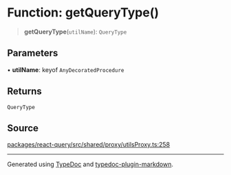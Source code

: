 # Function: getQueryType()

> **getQueryType**(`utilName`): `QueryType`

## Parameters

• **utilName**: keyof `AnyDecoratedProcedure`

## Returns

`QueryType`

## Source

[packages/react-query/src/shared/proxy/utilsProxy.ts:258](https://github.com/trpc/trpc/blob/caccce64/packages/react-query/src/shared/proxy/utilsProxy.ts#L258)

***

Generated using [TypeDoc](https://typedoc.org) and [typedoc-plugin-markdown](https://typedoc-plugin-markdown.org).
